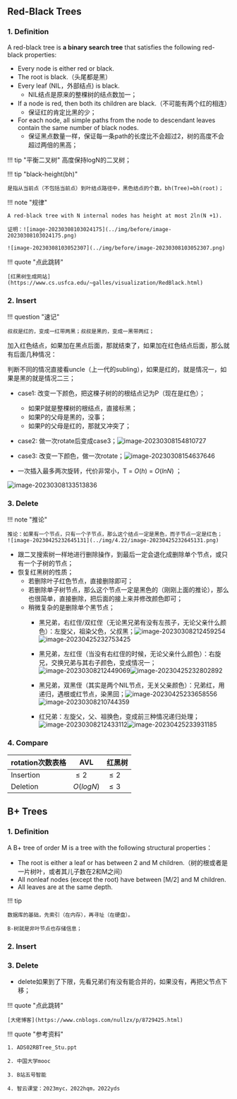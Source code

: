 ## Red-Black Trees
### 1. Definition
A red-black tree is **a binary search tree** that satisfies the following red-black properties:
- Every node is either red or black.
- The root is black.（头尾都是黑）
- Every leaf (NIL，外部结点) is black.
  - NIL结点是原来的整棵树的结点数加一；
- If a node is red, then both its children are black.（不可能有两个红的相连）
  - 保证红的肯定比黑的少；
- For each node, all simple paths from the node to descendant leaves contain the same number of black nodes.
  - 保证黑点数量一样，保证每一条path的长度比不会超过2，树的高度不会超过两倍的黑高；

!!! tip "平衡二叉树"
    高度保持logN的二叉树；


!!! tip "black-height(bh)"

    是指从当前点（不包括当前点）到叶结点路径中，黑色结点的个数，bh(Tree)=bh(root)；


!!! note "规律"

    A red-black tree with N internal nodes has height at most 2ln(N +1).

    证明：![image-20230308103024175](../img/before/image-20230308103024175.png)

    ![image-20230308103052307](../img/before/image-20230308103052307.png)


!!! quote "点此跳转"

    [红黑树生成网站](https://www.cs.usfca.edu/~galles/visualization/RedBlack.html)


### 2. Insert

!!! question "速记"

    叔叔是红的，变成一红带两黑；叔叔是黑的，变成一黑带两红；


加入红色结点，如果加在黑点后面，那就结束了，如果加在红色结点后面，那么就有后面几种情况：

判断不同的情况直接看uncle（上一代的subling），如果是红的，就是情况一，如果是黑的就是情况二三；

- case1: 改变一下颜色，把这棵子树的的根结点记为P（现在是红色）；
  - 如果P就是整棵树的根结点，直接标黑；
  - 如果P的父母是黑的，没事；
  - 如果P的父母是红的，那就又冲突了；

- case2: 做一次rotate后变成case3；![image-20230308154810727](../img/before/image-20230308154810727.png)
- case3: 改变一下颜色，做一次rotate；![image-20230308154637646](../img/before/image-20230308154637646.png)
- 一次插入最多两次旋转，代价非常小，T = $O( h )$ = $O( lnN )$ ；

![image-20230308133513836](../img/before/image-20230308133513836.png)

### 3. Delete 



!!! note "推论"

    推论：如果有一个节点，只有一个子节点，那么这个结点一定是黑色，而子节点一定是红色；
    ![image-20230425232645131](../img/4.22/image-20230425232645131.png)


- 跟二叉搜索树一样地进行删除操作，到最后一定会退化成删除单个节点，或只有一个子树的节点；
- 恢复红黑树的性质；
  - 若删除叶子红色节点，直接删除即可；
  - 若删除单子树节点，那么这个节点一定是黑色的（刚刚上面的推论），那么也很简单，直接删除，把后面的接上来并修改颜色即可；
  - 稍微复杂的是删除单个黑节点；
    - 黑兄弟，右红侄/双红侄（无论黑兄弟有没有左孩子，无论父亲什么颜色）：左旋父，祖染父色，父叔黑；![image-20230308212459254](../img/before/image-20230308212459254.png)![image-20230425232753425](../img/4.22/image-20230425232753425.png)
    - 黑兄弟，左红侄（当没有右红侄的时候，无论父亲什么颜色）：右旋兄，交换兄弟与其右子颜色，变成情况一；![image-20230308212449069](../img/before/image-20230308212449069.png)![image-20230425232802892](../img/4.22/image-20230425232802892.png)
    - 黑兄弟，双黑侄（其实是两个NIL节点，无关父亲颜色）：兄弟红，用递归，遇根或红节点，染黑回；![image-20230425233658556](../img/4.22/image-20230425233658556.png)![image-20230308210744359](../img/before/image-20230308210744359.png)
    
    - 红兄弟：左旋父，父、祖换色，变成前三种情况递归处理；![image-20230308212433112](../img/before/image-20230308212433112.png)![image-20230425233931185](../img/4.22/image-20230425233931185.png)

### 4. Compare

| rotation次数表格 | AVL       | 红黑树 |
| ---------------- | --------- | ------ |
| Insertion        | $\le2$    | $\le2$ |
| Deletion         | $O(logN)$ | $\le3$ |

## B+ Trees

### 1. Definition

A B+ tree of order M is a tree with the following structural properties：

- The root is either a leaf or has between 2 and M children.（树的根或者是一片树叶，或者其儿子数在2和M之间）
- All nonleaf nodes (except the root) have between [M/2] and M children.
- All leaves are at the same depth.

!!! tip 

    数据库的基础，先索引（在内存），再寻址（在硬盘）。

    B-树就是非叶节点也存储信息；



### 2. Insert

### 3. Delete

- delete如果到了下限，先看兄弟们有没有能合并的，如果没有，再把父节点下移；

!!! quote "点此跳转"

    [大佬博客](https://www.cnblogs.com/nullzx/p/8729425.html)


!!! quote "参考资料"

    1. ADS02RBTree_Stu.ppt

    2. 中国大学mooc

    3. B站五号智能

    4. 智云课堂：2023myc，2022hqm，2022yds